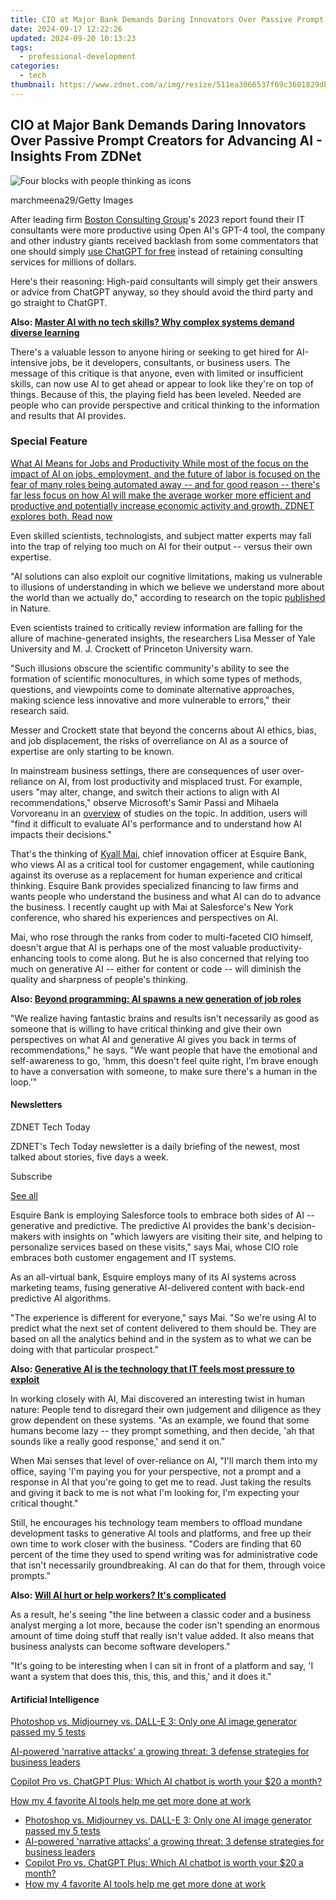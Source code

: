 ```yaml
---
title: CIO at Major Bank Demands Daring Innovators Over Passive Prompt Creators for Advancing AI - Insights From ZDNet
date: 2024-09-17 12:22:26
updated: 2024-09-20 10:13:23
tags:
  - professional-development
categories:
  - tech
thumbnail: https://www.zdnet.com/a/img/resize/511ea3066537f69c3601829dbd9ede7445d8e0af/2024/05/21/1b78f3be-b452-4ea4-bcb9-781c1d469f6f/gettyimages-1184303843.jpg?width=278&height=156&fit=crop&auto=webp
---
```


## CIO at Major Bank Demands Daring Innovators Over Passive Prompt Creators for Advancing AI - Insights From ZDNet

![Four blocks with people thinking as icons](https://www.zdnet.com/a/img/resize/c3192ef8a399f319f32754ff1b6aa3ec509b5d67/2024/05/21/1b78f3be-b452-4ea4-bcb9-781c1d469f6f/gettyimages-1184303843.jpg?auto=webp&width=1280)

marchmeena29/Getty Images

After leading firm [Boston Consulting Group](https://www.bcg.com/publications/2023/how-people-create-and-destroy-value-with-gen-ai)'s 2023 report found their IT consultants were more productive using Open AI's GPT-4 tool, the company and other industry giants received backlash from some commentators that one should simply [use ChatGPT for free](https://www.zdnet.com/article/how-to-use-chatgpt/) instead of retaining consulting services for millions of dollars.

Here's their reasoning: High-paid consultants will simply get their answers or advice from ChatGPT anyway, so they should avoid the third party and go straight to ChatGPT.

**Also: [Master AI with no tech skills? Why complex systems demand diverse learning](https://www.zdnet.com/education/professional-development/master-ai-with-no-tech-skills-why-complex-systems-demand-diverse-learning/)**

There's a valuable lesson to anyone hiring or seeking to get hired for AI-intensive jobs, be it developers, consultants, or business users. The message of this critique is that anyone, even with limited or insufficient skills, can now use AI to get ahead or appear to look like they're on top of things. Because of this, the playing field has been leveled. Needed are people who can provide perspective and critical thinking to the information and results that AI provides.

### Special Feature

[What AI Means for Jobs and Productivity While most of the focus on the impact of AI on jobs, employment, and the future of labor is focused on the fear of many roles being automated away -- and for good reason -- there's far less focus on how AI will make the average worker more efficient and productive and potentially increase economic activity and growth. ZDNET explores both.  Read now](https://www.zdnet.com/collection/what-ai-means-for-jobs-and-productivity/)

Even skilled scientists, technologists, and subject matter experts may fall into the trap of relying too much on AI for their output -- versus their own expertise. 

"AI solutions can also exploit our cognitive limitations, making us vulnerable to illusions of understanding in which we believe we understand more about the world than we actually do," according to research on the topic [published](https://www.nature.com/articles/s41586-024-07146-0) in Nature.

Even scientists trained to critically review information are falling for the allure of machine-generated insights, the researchers Lisa Messer of Yale University and M. J. Crockett of Princeton University warn. 

"Such illusions obscure the scientific community's ability to see the formation of scientific monocultures, in which some types of methods, questions, and viewpoints come to dominate alternative approaches, making science less innovative and more vulnerable to errors," their research said. 

Messer and Crockett state that beyond the concerns about AI ethics, bias, and job displacement, the risks of overreliance on AI as a source of expertise are only starting to be known. 

In mainstream business settings, there are consequences of user over-reliance on AI, from lost productivity and misplaced trust. For example, users "may alter, change, and switch their actions to align with AI recommendations," observe Microsoft's Samir Passi and Mihaela Vorvoreanu in an [overview](https://www.microsoft.com/en-us/research/uploads/prod/2022/06/Aether-Overreliance-on-AI-Review-Final-6.21.22.pdf) of studies on the topic. In addition, users will "find it difficult to evaluate AI's performance and to understand how AI impacts their decisions."

That's the thinking of [Kyall Mai](https://www.linkedin.com/in/kyallmai/), chief innovation officer at Esquire Bank, who views AI as a critical tool for customer engagement, while cautioning against its overuse as a replacement for human experience and critical thinking. Esquire Bank provides specialized financing to law firms and wants people who understand the business and what AI can do to advance the business. I recently caught up with Mai at Salesforce's New York conference, who shared his experiences and perspectives on AI. 

Mai, who rose through the ranks from coder to multi-faceted CIO himself, doesn't argue that AI is perhaps one of the most valuable productivity-enhancing tools to come along. But he is also concerned that relying too much on generative AI -- either for content or code -- will diminish the quality and sharpness of people's thinking. 

**Also: [Beyond programming: AI spawns a new generation of job roles](https://www.zdnet.com/education/professional-development/beyond-programming-ai-spawns-a-new-generation-of-job-roles/)**

"We realize having fantastic brains and results isn't necessarily as good as someone that is willing to have critical thinking and give their own perspectives on what AI and generative AI gives you back in terms of recommendations," he says. "We want people that have the emotional and self-awareness to go, 'hmm, this doesn't feel quite right, I'm brave enough to have a conversation with someone, to make sure there's a human in the loop.'" 

#### Newsletters

ZDNET Tech Today

ZDNET's Tech Today newsletter is a daily briefing of the newest, most talked about stories, five days a week.

 Subscribe

[See all](https://www.zdnet.com/newsletters/)

Esquire Bank is employing Salesforce tools to embrace both sides of AI -- generative and predictive. The predictive AI provides the bank's decision-makers with insights on "which lawyers are visiting their site, and helping to personalize services based on these visits," says Mai, whose CIO role embraces both customer engagement and IT systems.

As an all-virtual bank, Esquire employs many of its AI systems across marketing teams, fusing generative AI-delivered content with back-end predictive AI algorithms. 

"The experience is different for everyone," says Mai. "So we're using AI to predict what the next set of content delivered to them should be. They are based on all the analytics behind and in the system as to what we can be doing with that particular prospect."

**Also: [Generative AI is the technology that IT feels most pressure to exploit](https://www.zdnet.com/article/generative-ai-is-the-technology-that-it-feels-most-pressure-to-exploit/)**

In working closely with AI, Mai discovered an interesting twist in human nature: People tend to disregard their own judgement and diligence as they grow dependent on these systems. "As an example, we found that some humans become lazy -- they prompt something, and then decide, 'ah that sounds like a really good response,' and send it on." 

When Mai senses that level of over-reliance on AI, "I'll march them into my office, saying 'I'm paying you for your perspective, not a prompt and a response in AI that you're going to get me to read. Just taking the results and giving it back to me is not what I'm looking for, I'm expecting your critical thought."

Still, he encourages his technology team members to offload mundane development tasks to generative AI tools and platforms, and free up their own time to work closer with the business. "Coders are finding that 60 percent of the time they used to spend writing was for administrative code that isn't necessarily groundbreaking. AI can do that for them, through voice prompts."

**Also: [Will AI hurt or help workers? It's complicated](https://www.zdnet.com/article/will-ai-hurt-or-help-workers-its-complicated/)**

As a result, he's seeing "the line between a classic coder and a business analyst merging a lot more, because the coder isn't spending an enormous amount of time doing stuff that really isn't value added. It also means that business analysts can become software developers."

"It's going to be interesting when I can sit in front of a platform and say, 'I want a system that does this, this, this, and this,' and it does it."

#### Artificial Intelligence

[Photoshop vs. Midjourney vs. DALL-E 3: Only one AI image generator passed my 5 tests](https://www.zdnet.com/article/is-photoshops-new-text-to-image-as-good-as-midjourney-and-dall-e-we-test-it-and-see/ "Photoshop vs. Midjourney vs. DALL-E 3: Only one AI image generator passed my 5 tests")

[AI-powered 'narrative attacks' a growing threat: 3 defense strategies for business leaders](https://www.zdnet.com/article/ai-powered-narrative-attacks-a-growing-threat-3-defense-strategies-for-business-leaders/ "AI-powered 'narrative attacks' a growing threat: 3 defense strategies for business leaders")

[Copilot Pro vs. ChatGPT Plus: Which AI chatbot is worth your $20 a month?](https://www.zdnet.com/article/copilot-pro-vs-chatgpt-plus-which-is-ai-chatbot-is-worth-your-20-a-month/ "Copilot Pro vs. ChatGPT Plus: Which AI chatbot is worth your $20 a month?")

[How my 4 favorite AI tools help me get more done at work](https://www.zdnet.com/article/how-my-4-favorite-ai-tools-help-me-get-more-done-at-work/ "How my 4 favorite AI tools help me get more done at work")

* [Photoshop vs. Midjourney vs. DALL-E 3: Only one AI image generator passed my 5 tests](https://www.zdnet.com/article/is-photoshops-new-text-to-image-as-good-as-midjourney-and-dall-e-we-test-it-and-see/ "Photoshop vs. Midjourney vs. DALL-E 3: Only one AI image generator passed my 5 tests")
* [AI-powered 'narrative attacks' a growing threat: 3 defense strategies for business leaders](https://www.zdnet.com/article/ai-powered-narrative-attacks-a-growing-threat-3-defense-strategies-for-business-leaders/ "AI-powered 'narrative attacks' a growing threat: 3 defense strategies for business leaders")
* [Copilot Pro vs. ChatGPT Plus: Which AI chatbot is worth your $20 a month?](https://www.zdnet.com/article/copilot-pro-vs-chatgpt-plus-which-is-ai-chatbot-is-worth-your-20-a-month/ "Copilot Pro vs. ChatGPT Plus: Which AI chatbot is worth your $20 a month?")
* [How my 4 favorite AI tools help me get more done at work](https://www.zdnet.com/article/how-my-4-favorite-ai-tools-help-me-get-more-done-at-work/ "How my 4 favorite AI tools help me get more done at work")

<ins class="adsbygoogle"
     style="display:block"
     data-ad-format="autorelaxed"
     data-ad-client="ca-pub-7571918770474297"
     data-ad-slot="1223367746"></ins>



<ins class="adsbygoogle"
     style="display:block"
     data-ad-client="ca-pub-7571918770474297"
     data-ad-slot="8358498916"
     data-ad-format="auto"
     data-full-width-responsive="true"></ins>

